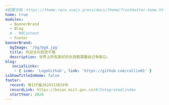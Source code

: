 ```yaml
---
#配置文档：https://theme-reco.vuejs.press/docs/theme/frontmatter-home.html
home: true
modules:
  - BannerBrand
  - Blog
  # - MdContent
  - Footer
bannerBrand:
  bgImage: '/bg/bg4.jpg'
  title: 欢迎访问孜孜不倦
  description: 世界上所有美好的东西都需要自己争取😉。
blog:
   socialLinks:
    - { icon: 'LogoGithub', link: 'https://github.com/callie01' }
isShowTitleInHome: false
footer:
  record: 粤ICP备2024313819号
  recordLink: https://beian.miit.gov.cn/#/Integrated/index
  startYear: 2024
---
```

